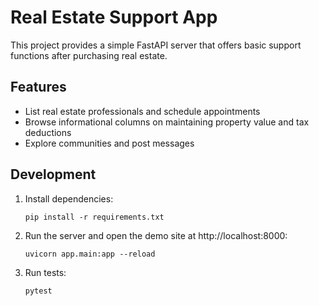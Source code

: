 # Real Estate Support App

This project provides a simple FastAPI server that offers basic support functions after purchasing real estate.

## Features
- List real estate professionals and schedule appointments
- Browse informational columns on maintaining property value and tax deductions
- Explore communities and post messages

## Development
1. Install dependencies:
   ```
   pip install -r requirements.txt
   ```
2. Run the server and open the demo site at http://localhost:8000:
   ```
   uvicorn app.main:app --reload
   ```
3. Run tests:
   ```
   pytest
   ```
